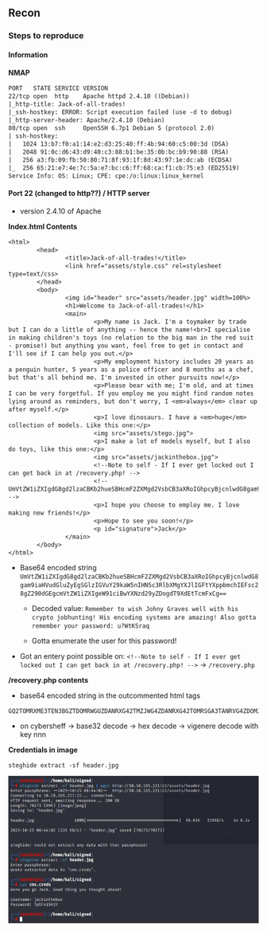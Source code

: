 ## Recon

### Steps to reproduce

#### Information

**NMAP**

```
PORT   STATE SERVICE VERSION
22/tcp open  http    Apache httpd 2.4.10 ((Debian))
|_http-title: Jack-of-all-trades!
|_ssh-hostkey: ERROR: Script execution failed (use -d to debug)
|_http-server-header: Apache/2.4.10 (Debian)
80/tcp open  ssh     OpenSSH 6.7p1 Debian 5 (protocol 2.0)
| ssh-hostkey: 
|   1024 13:b7:f0:a1:14:e2:d3:25:40:ff:4b:94:60:c5:00:3d (DSA)
|   2048 91:0c:d6:43:d9:40:c3:88:b1:be:35:0b:bc:b9:90:88 (RSA)
|   256 a3:fb:09:fb:50:80:71:8f:93:1f:8d:43:97:1e:dc:ab (ECDSA)
|_  256 65:21:e7:4e:7c:5a:e7:bc:c6:ff:68:ca:f1:cb:75:e3 (ED25519)
Service Info: OS: Linux; CPE: cpe:/o:linux:linux_kernel
```

#### Port 22 (changed to http??) / HTTP server

- version 2.4.10 of Apache

**Index.html Contents**

```
<html>
        <head>
                <title>Jack-of-all-trades!</title>
                <link href="assets/style.css" rel=stylesheet type=text/css>
        </head>
        <body>
                <img id="header" src="assets/header.jpg" width=100%>
                <h1>Welcome to Jack-of-all-trades!</h1>
                <main>
                        <p>My name is Jack. I'm a toymaker by trade but I can do a little of anything -- hence the name!<br>I specialise in making children's toys (no relation to the big man in the red suit - promise!) but anything you want, feel free to get in contact and I'll see if I can help you out.</p>
                        <p>My employment history includes 20 years as a penguin hunter, 5 years as a police officer and 8 months as a chef, but that's all behind me. I'm invested in other pursuits now!</p>
                        <p>Please bear with me; I'm old, and at times I can be very forgetful. If you employ me you might find random notes lying around as reminders, but don't worry, I <em>always</em> clear up after myself.</p>
                        <p>I love dinosaurs. I have a <em>huge</em> collection of models. Like this one:</p>
                        <img src="assets/stego.jpg">
                        <p>I make a lot of models myself, but I also do toys, like this one:</p>
                        <img src="assets/jackinthebox.jpg">
                        <!--Note to self - If I ever get locked out I can get back in at /recovery.php! -->
                        <!--  UmVtZW1iZXIgdG8gd2lzaCBKb2hueSBHcmF2ZXMgd2VsbCB3aXRoIGhpcyBjcnlwdG8gam9iaHVudGluZyEgSGlzIGVuY29kaW5nIHN5c3RlbXMgYXJlIGFtYXppbmchIEFsc28gZ290dGEgcmVtZW1iZXIgeW91ciBwYXNzd29yZDogdT9XdEtTcmFxCg== -->
                        <p>I hope you choose to employ me. I love making new friends!</p>
                        <p>Hope to see you soon!</p>
                        <p id="signature">Jack</p>
                </main>
        </body>
</html>
```

- Base64 encoded string `UmVtZW1iZXIgdG8gd2lzaCBKb2hueSBHcmF2ZXMgd2VsbCB3aXRoIGhpcyBjcnlwdG8gam9iaHVudGluZyEgSGlzIGVuY29kaW5nIHN5c3RlbXMgYXJlIGFtYXppbmchIEFsc28gZ290dGEgcmVtZW1iZXIgeW91ciBwYXNzd29yZDogdT9XdEtTcmFxCg==`
    - Decoded value:
    `Remember to wish Johny Graves well with his crypto jobhunting! His encoding systems are amazing! Also gotta remember your password: u?WtKSraq`

    - Gotta enumerate the user for this password!

- Got an entery point possible on:
`<!--Note to self - If I ever get locked out I can get back in at /recovery.php! -->` -> `/recovery.php`

**/recovery.php contents**

- base64 encoded string in the outcommented html tags
```
GQ2TOMRXME3TEN3BGZTDOMRWGUZDANRXG42TMZJWG4ZDANRXG42TOMRSGA3TANRVG4ZDOMJXGI3DCNRXG43DMZJXHE3DMMRQGY3TMMRSGA3DONZVG4ZDEMBWGU3TENZQGYZDMOJXGI3DKNTDGIYDOOJWGI3TINZWGYYTEMBWMU3DKNZSGIYDONJXGY3TCNZRG4ZDMMJSGA3DENRRGIYDMNZXGU3TEMRQG42TMMRXME3TENRTGZSTONBXGIZDCMRQGU3DEMBXHA3DCNRSGZQTEMBXGU3DENTBGIYDOMZWGI3DKNZUG4ZDMNZXGM3DQNZZGIYDMYZWGI3DQMRQGZSTMNJXGIZGGMRQGY3DMMRSGA3TKNZSGY2TOMRSG43DMMRQGZSTEMBXGU3TMNRRGY3TGYJSGA3GMNZWGY3TEZJXHE3GGMTGGMZDINZWHE2GGNBUGMZDINQ=
```

- on cybersheff -> base32 decode -> hex decode -> vigenere decode with key nnn

**Credentials in image**
```
steghide extract -sf header.jpg 
```

![alt text](image.png)
